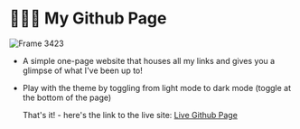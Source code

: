 #  👨🏾‍💻 My Github Page

![Frame 3423](https://user-images.githubusercontent.com/79291357/204065005-1e22f4aa-9ae3-4f5d-8a2d-627296c6d01a.png)

- A simple one-page website that houses all my links and gives you a glimpse of what I've been up to!

- Play with the theme by toggling from light mode to dark mode (toggle at the bottom of the page)

    That's it! - here's the link to the live site: [Live Github Page](https://ryannono.github.io/github-page/)
